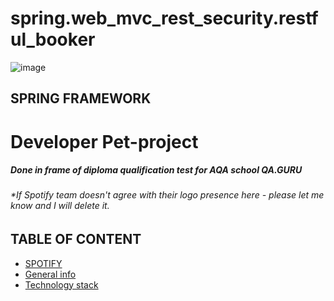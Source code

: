 # spring.web_mvc_rest_security.restful_booker
![image](https://github.com/xt4k/spring.web_mvc_rest_security.restful_booker/assets/38681283/a8d39cd0-8e3b-4c5f-be8a-a15194f0db8d)

## SPRING FRAMEWORK
# Developer Pet-project

##### Done in frame of diploma qualification test for AQA school QA.GURU

###### *If Spotify team doesn't agree with their logo presence here - please let me know and I will delete it.

## TABLE OF CONTENT

* [SPOTIFY](#spotify)
* [General info](#general-info)
* [Technology stack](#technology-stack)
